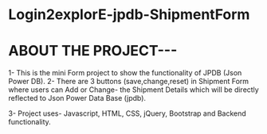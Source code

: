 # Login2explorE-jpdb-ShipmentForm

# ABOUT THE PROJECT---
1- This is the mini Form project to show the functionality of JPDB (Json Power DB). 
2- There are 3 buttons (save,change,reset) in Shipment Form where users can Add or Change-
the Shipment Details which will be directly reflected to Json Power Data Base (jpdb).

3- Project uses- Javascript, HTML, CSS, jQuery, Bootstrap and Backend functionality.

